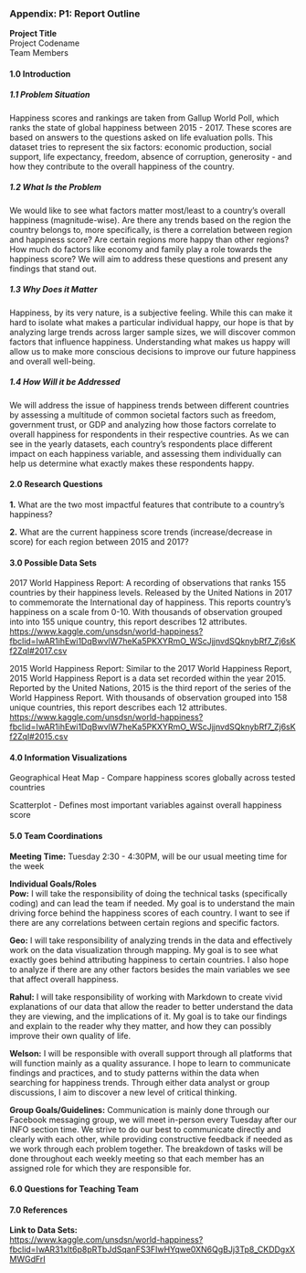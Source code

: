### Appendix: P1: Report Outline
**Project Title**  
Project Codename  
Team Members

#### 1.0 Introduction  
##### 1.1 Problem Situation
Happiness scores and rankings are taken from Gallup World Poll, which ranks the state of global happiness between 2015 - 2017. These scores are based on answers to the questions asked on life evaluation polls. This dataset tries to represent the six factors: economic production, social support, life expectancy, freedom, absence of corruption, generosity - and how they contribute to the overall happiness of the country.
##### 1.2 What Is the Problem
We would like to see what factors matter most/least to a country’s overall happiness (magnitude-wise). Are there any trends based on the region the country belongs to, more specifically, is there a correlation between region and happiness score? Are certain regions more happy than other regions? How much do factors like economy and family play a role towards the happiness score? We will aim to address these questions and present any findings that stand out.

##### 1.3 Why Does it Matter
Happiness, by its very nature, is a subjective feeling. While this can make it hard to isolate what makes a particular individual happy, our hope is that by analyzing large trends across larger sample sizes, we will discover common factors that influence happiness. Understanding what makes us happy will allow us to make more conscious decisions to improve our future happiness and overall well-being.

##### 1.4 How Will it be Addressed
We will address the issue of happiness trends between different countries by assessing a multitude of common societal factors such as freedom, government trust, or GDP and analyzing how those factors correlate to overall happiness for respondents in their respective countries. As we can see in the yearly datasets, each country’s respondents place different impact on each happiness variable, and assessing them individually can help us determine what exactly makes these respondents happy.  

#### 2.0 Research Questions
**1.** What are the two most impactful features that contribute to a country’s happiness?

**2.** What are the current happiness score trends (increase/decrease in score) for each region between 2015 and 2017?


#### 3.0 Possible Data Sets
2017 World Happiness Report: A recording of observations that ranks 155 countries by their happiness levels. Released by the United Nations in 2017 to commemorate the International day of happiness. This reports country’s happiness on a scale from 0-10. With thousands of  observation grouped into into 155 unique country, this report describes 12 attributes.
https://www.kaggle.com/unsdsn/world-happiness?fbclid=IwAR1ihEwi1DqBwvlW7heKa5PKXYRmO_WScJjjnvdSQknybRf7_Zj6sKf2ZqI#2017.csv

2015 World Happiness Report: Similar to the 2017 World Happiness Report, 2015 World Happiness Report is a data set recorded within the year 2015. Reported by the United Nations, 2015 is the third report of the series of the World Happiness Report. With thousands of observation grouped into 158 unique countries, this report describes each 12 attributes.
https://www.kaggle.com/unsdsn/world-happiness?fbclid=IwAR1ihEwi1DqBwvlW7heKa5PKXYRmO_WScJjjnvdSQknybRf7_Zj6sKf2ZqI#2015.csv


#### 4.0 Information Visualizations
Geographical Heat Map - Compare happiness scores globally across tested countries

Scatterplot - Defines most important variables against overall happiness score

#### 5.0 Team Coordinations
**Meeting Time:** Tuesday 2:30 - 4:30PM, will be our usual meeting time for the week

**Individual Goals/Roles**  
**Pow:** I will take the responsibility of doing the technical tasks (specifically coding) and can lead the team if needed. My goal is to understand the main driving force behind the happiness scores of each country. I want to see if there are any correlations between certain regions and specific factors.

**Geo:** I will take responsibility of analyzing trends in the data and effectively work on the data visualization through mapping. My goal is to see what exactly goes behind attributing happiness to certain countries. I also hope to analyze if there are any other factors besides the main variables we see that affect overall happiness.

**Rahul:** I will take responsibility of working with Markdown to create vivid explanations of our data that allow the reader to better understand the data they are viewing, and the implications of it. My goal is to take our findings and explain to the reader why they matter, and how they can possibly improve their own quality of life.

**Welson:** I will be responsible with overall support through all platforms that will function mainly as a quality assurance. I hope to learn to communicate findings and practices, and to study patterns within the data when searching for happiness trends. Through either data analyst or group discussions, I aim to discover a new level of critical thinking.

**Group Goals/Guidelines:** Communication is mainly done through our Facebook messaging group, we will meet in-person every Tuesday after our INFO section time.
We strive to do our best to communicate directly and clearly with each other, while providing constructive feedback if needed as we work through each problem together. The breakdown of tasks will be done throughout each weekly meeting so that each member has an assigned role for which they are responsible for.


#### 6.0 Questions for Teaching Team

#### 7.0 References
**Link to Data Sets:**  
https://www.kaggle.com/unsdsn/world-happiness?fbclid=IwAR31xIt6p8pRTbJdSqanFS3FIwHYqwe0XN6QgBJj3Tp8_CKDDgxXMWGdFrI

